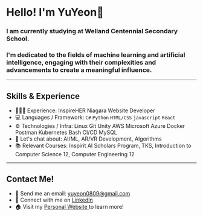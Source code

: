 # Hello! I'm YuYeon👋
### I am currently studying at Welland Centennial Secondary School.
### I'm dedicated to the fields of machine learning and artificial intelligence, engaging with their complexities and advancements to create a meaningful influence.

---
## Skills & Experience
- 👨🏻‍💻 Experience: InspireHER Niagara Website Developer
- 💻 Languages / Framework: `C#` `Python` `HTML/CSS` `javascript` `React`
- ⚙️ Technologies / Infra: Linux Git Unity AWS Microsoft Azure Docker Postman Kubernetes Bash CI/CD MySQL
- 💬 Let's chat about: AI/ML, AR/VR Development, Algorithms
- 📚 Relevant Courses: Inspirit AI Scholars Program, TKS, Introduction to Computer Science 12, Computer Engineering 12

---
## Contact Me!
- 📧 Send me an email: yuyeon0809@gmail.com
- 🔗 Connect with me on <a href="www.linkedin.com/in/yuyeon"> LinkedIn </a>
- 🏠 Visit my <a href="https://donghwui.com/%22%3E"> Personal Website </a> to learn more!

